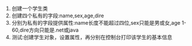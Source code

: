 1) 创建一个学生类
 2) 创建四个私有的字段:name,sex,age,dire
 3) 分别为私有的字段提供属性:name长度不能超过四位,sex只能是男或女,age 1-60,dire方向只能是.net或java
 4) 测试:创建学生对象，设置属性，再分别在控制台打印该学生的基本信息